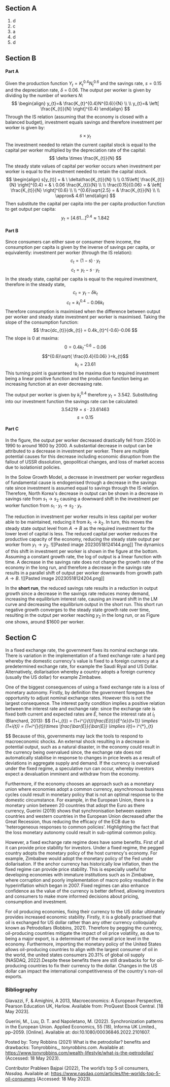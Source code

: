 ## Section A
1. d
2. c
3. a
4. d
5. d

## Section B

#### Part A
Given the production function $Y_{t}=K_{t}^{0.4}N_{t}^{0.6}$ and the savings rate, $s=0.15$ and the depreciation rate, $\delta$ = 0.06. The output per worker is given by dividing by the number of workers $N$: 
$$
\begin{align}
y_{t}=& \frac{K_{t}^{0.4}N^{0.6}}{N}  \\ \\
y_{t}=& \left[ \frac{K_{t}}{N} \right]^{0.4} 
\end{align}
$$
Through the IS relation (assuming that the economy is closed with a balanced budget), investment equals savings and therefore investment per worker is given by: 
$$
s \times y_{t}
$$ 
The investment needed to retain the current capital stock is equal to the capital per worker multiplied by the depreciation rate of the capital: 
$$
\delta \times \frac{K_{t}}{N}
$$
The steady state values of capital per worker occurs when investment per worker is equal to the investment needed to retain the capital stock.  
$$
\begin{align}
s[y_{t}] = & \ \delta\frac{K_{t}}{N}  \\ \\
0.15\left[ \frac{K_{t}}{N} \right]^{0.4} = & \ 0.06 \frac{K_{t}}{N} \\ \\ 
\frac{0.15}{0.06} = & \left[ \frac{K_{t}}{N} \right]^{0.6} \\ \\
^{0.6}\sqrt{2.5} = & \frac{K_{t}}{N}  \\
\\ \approx& 4.61
\end{align}
$$
Then substitute the capital per capita into the per capita production function to get output per capita:
$$
y_{t} = [4.61\dots]^{0.4} \approx 1.842
$$
#### Part B
Since consumers can either save or consumer there income, the consumption per capita is given by the inverse of savings per capita, or equivalently: investment per worker (through the IS relation): 
$$c_{t}= (1-s)\cdot y_{t}$$
$$c_{t}=y_{t}-s\cdot y_{t}$$
In the steady state, capital per capita is equal to the required investment, therefore in the steady state,
$$c_{t}= y_{t}-\delta k_{t}$$
$$c_{t}=k_{t}^{0.4}-0.06k_{t}$$
Therefore consumption is maximised when the difference between output per worker and steady state investment per worker is maximised. Taking the slope of the consumption function: 
$$
\frac{dc_{t}}{dk_{t}} = 0.4k_{t}^{-0.6}-0.06
$$
The slope is 0 at maxima: 
$$
0=0.4k_{t}^{-0.6}-0.06
$$
$$^{0.6}\sqrt{ \frac{0.4}{0.06} }=k_{t}$$
$$k_{t}=23.61$$
This turning point is guaranteed to be maxima due to required investment being a linear positive function and the production function being an increasing function at an ever decreasing rate. 

The output per worker is given by $k_{t}^{0.4}$ therefore $y_{t} = 3.542$. Substituting into our investment function the savings rate can be calculated: 
$$3.54219=s\cdot 23.61463$$
$$s=0.15$$
#### Part C
In the figure, the output per worker decreased drastically fell from 2500 in 1990 to around 1600 by 2000. A substantial decrease in output can be attributed to a decrease in investment per worker. There are multiple potential causes for this decrease including economic disruption from the fallout of USSR dissolution, geopolitical changes, and loss of market access due to isolationist policies.

In the Solow Growth Model, a decrease in investment per worker regardless of fundamental cause is endogenised through a decrease in the savings rate since investment is assumed equal to savings through the IS relation. Therefore, North Korea's decrease in output can be shown in a decrease in savings rate from $s_{1} \to s_{2}$ causing a downward shift in the investment per worker function from $s_{1}\cdot y_{t} \to s_{2}\cdot y_{t}$. 

The reduction in investment per worker results in less capital per worker able to be maintained, reducing it from $k_{1} \to k_{2}$. In turn, this moves the steady state output level from $A \to B$ as the required investment for the lower level of capital is less. The reduced capital per worker reduces the productive capacity of the economy, reducing the steady state output per worker from $y_{1} \to y_{2}$. 
![[Pasted image 20230518124144.png]]
The dynamics of this shift in investment per worker is shown in the figure at the bottom. Assuming a constant growth rate, the log of output is a linear function with time. A decrease in the savings rate does not change the growth rate of the economy in the long run, and therefore a decrease in the savings rate results in a parallel shift of output per worker downwards from growth path $A \to B$.
![[Pasted image 20230518124204.png]]

In the **short run**, the reduced savings rate results in a reduction in output growth since a decrease in the savings rate reduces money demand, increasing the equilibrium interest rate, causing an inward shift in the LM curve and decreasing the equilibrium output in the short run. This short run negative growth converges to the steady state growth rate over time, resulting in the output per worker reaching $y_{2}$ in the long run, or as Figure one shows, around $1600 per worker.

## Section C

In a fixed exchange rate, the government fixes its nominal exchange rate. There is variation in the implementation of a fixed exchange rate: a hard peg whereby the domestic currency's value is fixed to a foreign currency at a predetermined exchange rate, for example the Saudi Riyal and US Dollar. Alternatively, dollarisation whereby a country adopts a foreign currency (usually the US dollar) for example Zimbabwe. 

One of the biggest consequences of using a fixed exchange rate is a loss of monetary autonomy. Firstly, by definition the government foregoes the opportunity to adjust nominal exchange rates. However this is not the largest consequence. The interest parity condition implies a positive relation between the interest rate and exchange rate: since the exchange rate is fixed both current and expected rates are $\bar{E}$, hence the interest rate at $i_{t}$ (Blanchard, 2013):
$$
(1+i_{t}) =  (1+i^{*}_{t})\frac{E_{t}}{E^{e}_{t+1}} \implies (1+i_{t}) =  (1+i^{*}_{t})\times \frac{\bar{E}}{\bar{E}} \implies 
i_{t}=  i^{*}_{t}

$$
Because of this, governments may lack the tools to respond to macroeconomic shocks. An external shock resulting in a decrease in potential output, such as a natural disaster, in the economy could result in the currency being overvalued since, the exchange rate does not automatically stabilise in response to changes in price levels as a result of deviations in aggregate supply and demand. If the currency is overvalued under the fixed regime, a speculative run can occur, whereby investors expect a devaluation imminent and withdraw from the economy. 

Furthermore, if the economy chooses an approach such as a monetary union where economies adopt a common currency, asynchronous business cycles could result in monetary policy that is not an optimal response to the domestic circumstance. For example, in the European Union, there is a monetary union between 20 countries that adopt the Euro as there currency, Guerini (2019) shows that synchronisation between eastern countries and western countries in the European Union decreased after the Great Recession, thus reducing the efficacy of the ECB due to 'heterogeneous responses to common policies'. Highlighting the fact that the loss monetary autonomy could result in sub-optimal common policy. 

However, a fixed exchange rate regime does have some benefits. First of all it can provide price stability for investors. Under a fixed regime, the pegged country adopts the monetary policy of the host currency's economy. For example, Zimbabwe would adopt the monetary policy of the Fed under dollarisation. If the anchor currency has historically low inflation, then the fixed regime can provide price stability. This is especially useful for developing economies with immature institutions such as in Zimbabwe, where corruption and poorly implementation of macro policy resulted in the hyperinflation which began in 2007. Fixed regimes can also enhance confidence as the value of the currency is better defined, allowing investors and consumers to make more informed decisions about pricing, consumption and investment.

For oil producing economies, fixing their currency to the US dollar ultimately provides increased economic stability. Firstly, it is a globally practised that oil is exchanged for US dollar rather than any other currency colloquially known as Petrodollars (Robbins, 2021). Therefore by pegging the currency, oil-producing countries mitigate the impact of oil price volatility, as due to being a major export, is a determinant of the overall price level in the economy. Furthermore, importing the monetary policy of the United States allows oil-producing countries to align with the largest consumer of oil in the world, the united states consumers 20.31% of global oil supply (NASDAQ, 2022).Despite these benefits there are still drawbacks for for oil-producing countries to fix their currency to the dollar. Changes in the US dollar can impact the international competitiveness of the country's non-oil exports. 

### Bibliography

Giavazzi, F, & Amighini, A 2013, Macroeconomics: A European Perspective, Pearson Education UK, Harlow. Available from: ProQuest Ebook Central. [18 May 2023].

Guerini, M., Luu, D. T. and Napoletano, M. (2022). Synchronization patterns in the European Union. Applied Economics, 55 (18), Informa UK Limited., pp–2059. [Online]. Available at: doi:10.1080/00036846.2022.2101607.

Posted by: Tony Robbins (2021) What is the petrodollar? benefits and drawbacks: Tonyrobbins_, _tonyrobbins.com_. Available at: https://www.tonyrobbins.com/wealth-lifestyle/what-is-the-petrodollar/ (Accessed: 18 May 2023).

Contributor Prableen Bajpai (2022), The world’s top 5 oil consumers, _Nasdaq_. Available at: https://www.nasdaq.com/articles/the-worlds-top-5-oil-consumers (Accessed: 18 May 2023).
